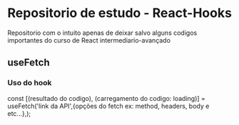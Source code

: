 # Repositorio de estudo - React-Hooks

Repositorio com o intuito apenas de deixar salvo alguns codigos importantes do curso de React intermediario-avançado

## useFetch
### Uso do hook

const [(resultado do codigo), (carregamento do codigo: loading)] = useFetch('link da API',{opções do fetch ex: method, headers, body e etc...},);

